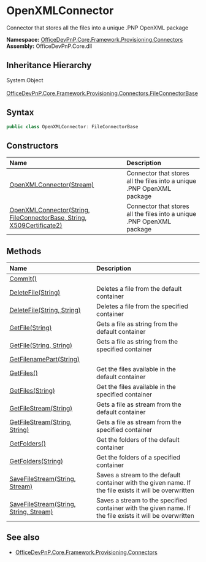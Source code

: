 # OpenXMLConnector
 Connector that stores all the files into a unique .PNP OpenXML package   

**Namespace:** [OfficeDevPnP.Core.Framework.Provisioning.Connectors](OfficeDevPnP.Core.Framework.Provisioning.Connectors.md)  
**Assembly:** OfficeDevPnP.Core.dll  
## Inheritance Hierarchy
System.Object  
&ensp;[OfficeDevPnP.Core.Framework.Provisioning.Connectors.FileConnectorBase](OfficeDevPnP.Core.Framework.Provisioning.Connectors.FileConnectorBase.md)  
## Syntax
```C#
public class OpenXMLConnector: FileConnectorBase
```
## Constructors
|**Name**|**Description**|
|:-----|:-----|
| [OpenXMLConnector(Stream)](OfficeDevPnP.Core.Framework.Provisioning.Connectors.OpenXMLConnector.ctor1.md) |  Connector that stores all the files into a unique .PNP OpenXML package 
| [OpenXMLConnector(String, FileConnectorBase, String, X509Certificate2)](OfficeDevPnP.Core.Framework.Provisioning.Connectors.OpenXMLConnector.ctor2.md) |  Connector that stores all the files into a unique .PNP OpenXML package 
## Methods
|**Name**|**Description**|
|:-----|:-----|
| [Commit()](OfficeDevPnP.Core.Framework.Provisioning.Connectors.OpenXMLConnector.17c9d8e5.md) | 
| [DeleteFile(String)](OfficeDevPnP.Core.Framework.Provisioning.Connectors.OpenXMLConnector.9ad8acaf.md) | Deletes a file from the default container
| [DeleteFile(String, String)](OfficeDevPnP.Core.Framework.Provisioning.Connectors.OpenXMLConnector.476dd1f3.md) | Deletes a file from the specified container
| [GetFile(String)](OfficeDevPnP.Core.Framework.Provisioning.Connectors.OpenXMLConnector.df261957.md) | Gets a file as string from the default container
| [GetFile(String, String)](OfficeDevPnP.Core.Framework.Provisioning.Connectors.OpenXMLConnector.7ad54aac.md) | Gets a file as string from the specified container
| [GetFilenamePart(String)](OfficeDevPnP.Core.Framework.Provisioning.Connectors.OpenXMLConnector.9e3b826.md) | 
| [GetFiles()](OfficeDevPnP.Core.Framework.Provisioning.Connectors.OpenXMLConnector.1ef203bb.md) | Get the files available in the default container
| [GetFiles(String)](OfficeDevPnP.Core.Framework.Provisioning.Connectors.OpenXMLConnector.349a20d0.md) | Get the files available in the specified container
| [GetFileStream(String)](OfficeDevPnP.Core.Framework.Provisioning.Connectors.OpenXMLConnector.667e64b2.md) | Gets a file as stream from the default container
| [GetFileStream(String, String)](OfficeDevPnP.Core.Framework.Provisioning.Connectors.OpenXMLConnector.e43bb5.md) | Gets a file as stream from the specified container
| [GetFolders()](OfficeDevPnP.Core.Framework.Provisioning.Connectors.OpenXMLConnector.183fc5f5.md) | Get the folders of the default container
| [GetFolders(String)](OfficeDevPnP.Core.Framework.Provisioning.Connectors.OpenXMLConnector.c388caf.md) | Get the folders of a specified container
| [SaveFileStream(String, Stream)](OfficeDevPnP.Core.Framework.Provisioning.Connectors.OpenXMLConnector.3b54d26b.md) | Saves a stream to the default container with the given name. If the file exists it will be overwritten
| [SaveFileStream(String, String, Stream)](OfficeDevPnP.Core.Framework.Provisioning.Connectors.OpenXMLConnector.ec95a2c1.md) | Saves a stream to the specified container with the given name. If the file exists it will be overwritten
## See also
- [OfficeDevPnP.Core.Framework.Provisioning.Connectors](OfficeDevPnP.Core.Framework.Provisioning.Connectors.md)
